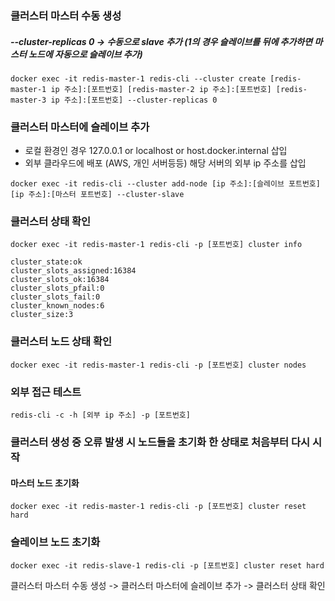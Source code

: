 ### 클러스터 마스터 수동 생성
##### --cluster-replicas 0 -> 수동으로 slave 추가 (1의 경우 슬레이브를 뒤에 추가하면 마스터 노드에 자동으로 슬레이브 추가)
```
docker exec -it redis-master-1 redis-cli --cluster create [redis-master-1 ip 주소]:[포트번호] [redis-master-2 ip 주소]:[포트번호] [redis-master-3 ip 주소]:[포트번호] --cluster-replicas 0
```
### 클러스터 마스터에 슬레이브 추가 
- 로컬 환경인 경우 127.0.0.1 or localhost or host.docker.internal 삽입
- 외부 클라우드에 배포 (AWS, 개인 서버등등) 해당 서버의 외부 ip 주소를 삽입
```
docker exec -it redis-cli --cluster add-node [ip 주소]:[슬레이브 포트번호] [ip 주소]:[마스터 포트번호] --cluster-slave
```

### 클러스터 상태 확인
```
docker exec -it redis-master-1 redis-cli -p [포트번호] cluster info
```

```
cluster_state:ok
cluster_slots_assigned:16384
cluster_slots_ok:16384
cluster_slots_pfail:0
cluster_slots_fail:0
cluster_known_nodes:6
cluster_size:3
```

### 클러스터 노드 상태 확인
```
docker exec -it redis-master-1 redis-cli -p [포트번호] cluster nodes
```

### 외부 접근 테스트
```
redis-cli -c -h [외부 ip 주소] -p [포트번호]
```

### 클러스터 생성 중 오류 발생 시 노드들을 초기화 한 상태로 처음부터 다시 시작
#### 마스터 노드 초기화
```
docker exec -it redis-master-1 redis-cli -p [포트번호] cluster reset hard
```
### 슬레이브 노드 초기화
```
docker exec -it redis-slave-1 redis-cli -p [포트번호] cluster reset hard
```

클러스터 마스터 수동 생성 -> 클러스터 마스터에 슬레이브 추가 -> 클러스터 상태 확인
